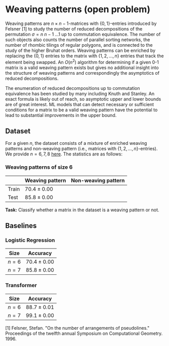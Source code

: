 # Weaving patterns (open problem)

Weaving patterns are $n \times n-1$-matrices with $\{0,1\}$-entries introduced by Felsner \[1\] to study the number of reduced decompositions of the permutation $\sigma = n \; n-1 \; \ldots 1$ up to commutation equivalence. The number of such objects also counts the number of parallel sorting networks, the number of rhombic tilings of regular polygons, and is connected to the study of the higher Bruhat orders. Weaving patterns can be enriched by replacing the $\{0,1\}$ entries to the matrix with $\{1,2,\dots,n\}$ entries that track the element being swapped. An $O(n^2)$ algorithm for determining if a given 0-1 matrix is a valid weaving pattern exists but gives no additional insight into the structure of weaving patterns and correspondingly the asymptotics of reduced decompositions.

The enumeration of reduced decompositions up to commutation equivalence has been studied by many including Knuth and Stanley. An exact formula is likely out of reach, so asymptotic upper and lower bounds are of great interest. ML models that can detect necessary or sufficient conditions for a matrix to be a valid weaving pattern have the potential to lead to substantial improvements in the upper bound.

## Dataset 
For a given $n$, the dataset consists of a mixture of enriched weaving patterns and non-weaving pattern (i.e., matrices with $\{1, 2, \ldots, n\}$-entries). We provide $n = 6, 7, 8$ [here](https://drive.google.com/file/d/1HsWuHpTkCOtpyTG2dFH49jzkKIZYwKG8/view?usp=sharing). The statistics are as follows:

### Weaving patterns of size $6$
|| Weaving pattern | Non-weaving pattern | 
|----------|----------|-----------|
| Train | $70.4 \pm 0.00$ | |
| Test  | $85.8 \pm 0.00$ | |

**Task:** Classify whether a matrix in the dataset is a weaving pattern or not. 

## Baselines

### Logistic Regression

| Size | Accuracy | 
|----------|----------|
| $n= 6$ | $70.4 \pm 0.00$ |
| $n= 7$  | $85.8 \pm 0.00$ |

### Transformer

| Size | Accuracy | 
|----------|----------|
| $n= 6$ | $88.7 \pm 0.01$ |
| $n= 7$  | $99.1 \pm 0.00$ |

\[1\] Felsner, Stefan. "On the number of arrangements of pseudolines." Proceedings of the twelfth annual Symposium on Computational Geometry. 1996.

